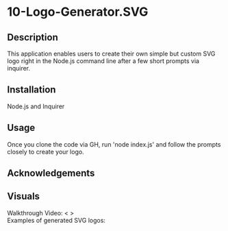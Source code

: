 # 10-Logo-Generator.SVG
  
## Description
This application enables users to create their own simple but custom SVG logo right in the Node.js command line after a few short prompts via inquirer.

## Installation
Node.js and Inquirer

## Usage
Once you clone the code via GH, run 'node index.js' and follow the prompts closely to create your logo.

## Acknowledgements



## Visuals
Walkthrough Video: < > <br>
Examples of generated SVG logos:

